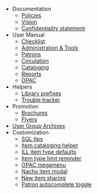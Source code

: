 <!-- docs/_navbar.md -->

- Documentation
  - [Policies](policies)
  - [Vision](vision)
  - [Confidentiality statement](confidentiality)
- User Manual
  - [Checklist](checklist)
  - [Administration & Tools](administration)
  - [Patrons](patrons)
  - [Circulation](circulation)
  - [Cataloging](cataloging)
  - [Reports](reports)
  - [OPAC](opac)
- Helpers
  - [Library prefixes](prefixes)
  - [Trouble tracker](troubletracker)  
- Promotion
  - [Brochures](brochures)
  - [Flyers](flyers)
- [User Group Archives](usergrouparchives)
- Customization
  - [SQL tips](sqltips)
  - [Item cataloging helper](additemhelper)
  - [ILL item type defaults](illitypedefaults)
  - [Item type limit reminder](itypelimit)	
  - [OPAC megamenu](megamenu)
  - [Nacho item modal](nachoitemmodal)
  - [New item sharing](newitemsharing)
  - [Patron autocomplete toggle](patronautofilltoggle)	

